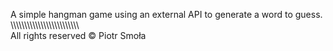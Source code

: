 A simple hangman game using an external API to generate a word to guess.
\\\\\\\\\\\\\\\\\\\\\\\\\\\\\\\\\\\\\\\\\\\\\\\\\\\
All rights reserved © Piotr Smoła
